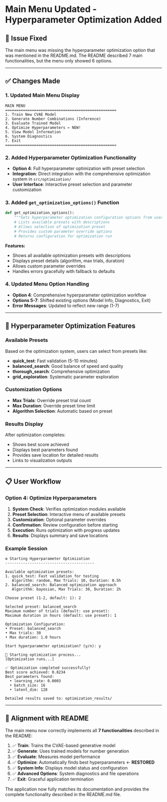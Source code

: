 # Main Menu Updated - Hyperparameter Optimization Added

## 🎯 **Issue Fixed**

The main menu was missing the hyperparameter optimization option that was mentioned in the README.md. The README described 7 main functionalities, but the menu only showed 6 options.

---

## ✅ **Changes Made**

### **1. Updated Main Menu Display**
```
MAIN MENU
==================================================
1. Train New CVAE Model
2. Generate Number Combinations (Inference)
3. Evaluate Trained Model
4. Optimize Hyperparameters ← NEW!
5. View Model Information
6. System Diagnostics
7. Exit
==================================================
```

### **2. Added Hyperparameter Optimization Functionality**
- **Option 4**: Full hyperparameter optimization with preset selection
- **Integration**: Direct integration with the comprehensive optimization system in `src/optimization/`
- **User Interface**: Interactive preset selection and parameter customization

### **3. Added `get_optimization_options()` Function**
```python
def get_optimization_options():
    """Gets hyperparameter optimization configuration options from user."""
    # Lists available presets with descriptions
    # Allows selection of optimization preset
    # Provides custom parameter override options
    # Returns configuration for optimization run
```

**Features:**
- Shows all available optimization presets with descriptions
- Displays preset details (algorithm, max trials, duration)
- Allows custom parameter overrides
- Handles errors gracefully with fallback to defaults

### **4. Updated Menu Option Handling**
- **Option 4**: Comprehensive hyperparameter optimization workflow
- **Options 5-7**: Shifted existing options (Model Info, Diagnostics, Exit)
- **Error Messages**: Updated to reflect new range (1-7)

---

## 🚀 **Hyperparameter Optimization Features**

### **Available Presets**
Based on the optimization system, users can select from presets like:
- **quick_test**: Fast validation (5-10 minutes)
- **balanced_search**: Good balance of speed and quality  
- **thorough_search**: Comprehensive optimization
- **grid_exploration**: Systematic parameter exploration

### **Customization Options**
- **Max Trials**: Override preset trial count
- **Max Duration**: Override preset time limit
- **Algorithm Selection**: Automatic based on preset

### **Results Display**
After optimization completes:
- Shows best score achieved
- Displays best parameters found
- Provides save location for detailed results
- Links to visualization outputs

---

## 📋 **User Workflow**

### **Option 4: Optimize Hyperparameters**
1. **System Check**: Verifies optimization modules available
2. **Preset Selection**: Interactive menu of available presets
3. **Customization**: Optional parameter overrides
4. **Confirmation**: Review configuration before starting
5. **Execution**: Runs optimization with progress updates
6. **Results**: Displays summary and save locations

### **Example Session**
```
⚙️ Starting Hyperparameter Optimization
----------------------------------------

Available optimization presets:
1. quick_test: Fast validation for testing
   Algorithm: random, Max Trials: 10, Duration: 0.5h
2. balanced_search: Balanced optimization approach
   Algorithm: bayesian, Max Trials: 30, Duration: 2h

Choose preset (1-2, default: 1): 2

Selected preset: balanced_search
Maximum number of trials (default: use preset): 
Maximum duration in hours (default: use preset): 1

Optimization Configuration:
• Preset: balanced_search
• Max trials: 30
• Max duration: 1.0 hours

Start hyperparameter optimization? (y/n): y

🚀 Starting optimization process...
[Optimization runs...]

✅ Optimization completed successfully!
Best score achieved: 0.8234
Best parameters found:
  • learning_rate: 0.0003
  • batch_size: 16
  • latent_dim: 128

Detailed results saved to: optimization_results/
```

---

## 🎯 **Alignment with README**

The main menu now correctly implements all **7 functionalities** described in the README:

1. ✅ **Train**: Trains the CVAE-based generative model
2. ✅ **Generate**: Uses trained models for number generation  
3. ✅ **Evaluate**: Measures model performance
4. ✅ **Optimize**: Automatically finds best hyperparameters ← **RESTORED**
5. ✅ **System Info**: Displays model status and configuration
6. ✅ **Advanced Options**: System diagnostics and file operations
7. ✅ **Exit**: Graceful application termination

The application now fully matches its documentation and provides the complete functionality described in the README.md file.